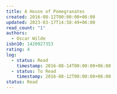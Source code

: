 ```yaml
---
title: A House of Pomegranates
created: 2016-08-12T00:00:00+06:00
updated: 2023-03-17T14:58:49+06:00
read_count: "1"
authors:
  - Oscar Wilde
isbn10: 1420927353
rating: 4
log:
  - status: Read
    timestamp: 2016-08-14T00:00:00+06:00
  - status: To Read
    timestamp: 2016-08-12T00:00:00+06:00
status: Read
---
```


